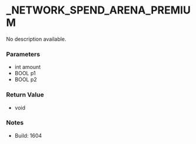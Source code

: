 # _NETWORK_SPEND_ARENA_PREMIUM

No description available.

### Parameters
* int amount
* BOOL p1
* BOOL p2

### Return Value
* void

### Notes
* Build: 1604

